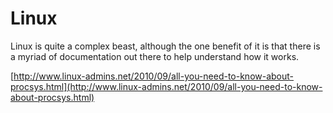 # Linux

Linux is quite a complex beast, although the one benefit of it is that there is a myriad of documentation out there to help understand how it works.

[http://www.linux-admins.net/2010/09/all-you-need-to-know-about-procsys.html](http://www.linux-admins.net/2010/09/all-you-need-to-know-about-procsys.html)

